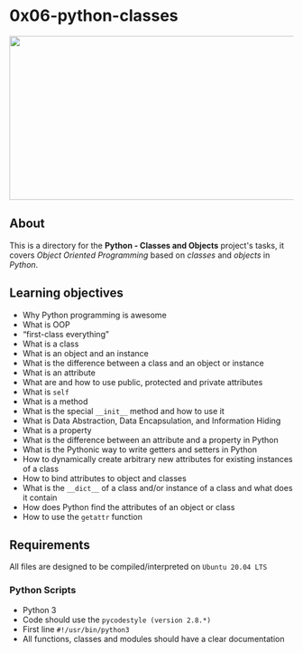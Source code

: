 # 0x06-python-classes

<img src="https://files.realpython.com/media/Python-Metaclasses_Watermarked.e11d11543ff2.jpg" width=530 height=290>

## About
This is a directory for the **Python - Classes and Objects** project's tasks, it covers *Object Oriented Programming* based on *classes* and *objects* in *Python*.

## Learning objectives
- Why Python programming is awesome
- What is OOP
- “first-class everything”
- What is a class
- What is an object and an instance
- What is the difference between a class and an object or instance
- What is an attribute
- What are and how to use public, protected and private attributes
- What is `self`
- What is a method
- What is the special `__init__` method and how to use it
- What is Data Abstraction, Data Encapsulation, and Information Hiding
- What is a property
- What is the difference between an attribute and a property in Python
- What is the Pythonic way to write getters and setters in Python
- How to dynamically create arbitrary new attributes for existing instances of a class
- How to bind attributes to object and classes
- What is the `__dict__` of a class and/or instance of a class and what does it contain
- How does Python find the attributes of an object or class
- How to use the `getattr` function

## Requirements
All files are designed to be compiled/interpreted on `Ubuntu 20.04 LTS`
### Python Scripts
- Python 3
- Code should use the `pycodestyle (version 2.8.*)`
- First line `#!/usr/bin/python3`
- All functions, classes and modules should have a clear documentation
